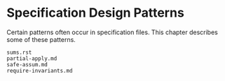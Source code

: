 Specification Design Patterns
=============================

Certain patterns often occur in specification files.  This chapter describes
some of these patterns.

```{toctree}
sums.rst
partial-apply.md
safe-assum.md
require-invariants.md
```

